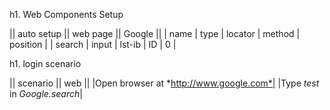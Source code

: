 h1. Web Components Setup

|| auto setup || web page || Google ||
| name | type | locator | method | position |
| search | input | lst-ib | ID | 0 |

h1. login scenario

|| scenario || web ||
|Open browser at *http://www.google.com*|
|Type *test* in *Google.search*|
